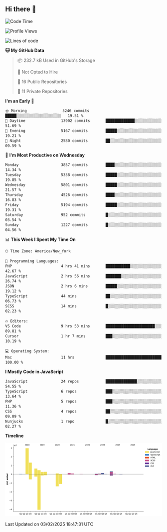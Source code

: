 ## Hi there 👋

<!--START_SECTION:waka-->
![Code Time](http://img.shields.io/badge/Code%20Time-324%20hrs%2038%20mins-blue)

![Profile Views](http://img.shields.io/badge/Profile%20Views-0-blue)

![Lines of code](https://img.shields.io/badge/From%20Hello%20World%20I%27ve%20Written-68.6%20million%20lines%20of%20code-blue)

**🐱 My GitHub Data** 

> 📦 232.7 kB Used in GitHub's Storage 
 > 
> 🚫 Not Opted to Hire
 > 
> 📜 16 Public Repositories 
 > 
> 🔑 11 Private Repositories 
 > 
**I'm an Early 🐤** 

```text
🌞 Morning                5246 commits        █████░░░░░░░░░░░░░░░░░░░░   19.51 % 
🌆 Daytime                13902 commits       █████████████░░░░░░░░░░░░   51.69 % 
🌃 Evening                5167 commits        █████░░░░░░░░░░░░░░░░░░░░   19.21 % 
🌙 Night                  2580 commits        ██░░░░░░░░░░░░░░░░░░░░░░░   09.59 % 
```
📅 **I'm Most Productive on Wednesday** 

```text
Monday                   3857 commits        ████░░░░░░░░░░░░░░░░░░░░░   14.34 % 
Tuesday                  5338 commits        █████░░░░░░░░░░░░░░░░░░░░   19.85 % 
Wednesday                5801 commits        █████░░░░░░░░░░░░░░░░░░░░   21.57 % 
Thursday                 4526 commits        ████░░░░░░░░░░░░░░░░░░░░░   16.83 % 
Friday                   5194 commits        █████░░░░░░░░░░░░░░░░░░░░   19.31 % 
Saturday                 952 commits         █░░░░░░░░░░░░░░░░░░░░░░░░   03.54 % 
Sunday                   1227 commits        █░░░░░░░░░░░░░░░░░░░░░░░░   04.56 % 
```


📊 **This Week I Spent My Time On** 

```text
🕑︎ Time Zone: America/New_York

💬 Programming Languages: 
PHP                      4 hrs 41 mins       ███████████░░░░░░░░░░░░░░   42.67 % 
JavaScript               2 hrs 56 mins       ███████░░░░░░░░░░░░░░░░░░   26.74 % 
JSON                     2 hrs 6 mins        █████░░░░░░░░░░░░░░░░░░░░   19.12 % 
TypeScript               44 mins             ██░░░░░░░░░░░░░░░░░░░░░░░   06.73 % 
SCSS                     14 mins             █░░░░░░░░░░░░░░░░░░░░░░░░   02.23 % 

🔥 Editors: 
VS Code                  9 hrs 53 mins       ██████████████████████░░░   89.81 % 
Cursor                   1 hr 7 mins         ███░░░░░░░░░░░░░░░░░░░░░░   10.19 % 

💻 Operating System: 
Mac                      11 hrs              █████████████████████████   100.00 % 
```

**I Mostly Code in JavaScript** 

```text
JavaScript               24 repos            ██████████████░░░░░░░░░░░   54.55 % 
TypeScript               6 repos             ███░░░░░░░░░░░░░░░░░░░░░░   13.64 % 
PHP                      5 repos             ███░░░░░░░░░░░░░░░░░░░░░░   11.36 % 
CSS                      4 repos             ██░░░░░░░░░░░░░░░░░░░░░░░   09.09 % 
Nunjucks                 1 repo              █░░░░░░░░░░░░░░░░░░░░░░░░   02.27 % 
```



**Timeline**

![Lines of Code chart](https://raw.githubusercontent.com/wilbertcaba/wilbertcaba/main/assets/bar_graph.png)


 Last Updated on 03/02/2025 18:47:31 UTC
<!--END_SECTION:waka-->

<!--
**wilbertcaba/wilbertcaba** is a ✨ _special_ ✨ repository because its `README.md` (this file) appears on your GitHub profile.

Here are some ideas to get you started:

- 🔭 I’m currently working on ...
- 🌱 I’m currently learning ...
- 👯 I’m looking to collaborate on ...
- 🤔 I’m looking for help with ...
- 💬 Ask me about ...
- 📫 How to reach me: ...
- 😄 Pronouns: ...
- ⚡ Fun fact: ...
-->
